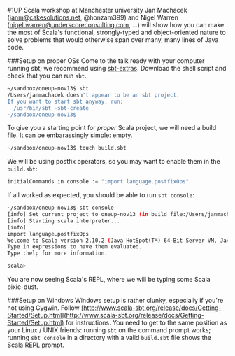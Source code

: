 #1UP Scala workshop at Manchester university
Jan Machacek (<janm@cakesolutions.net>, @honzam399) and Nigel Warren (<nigel.warren@underscoreconsulting.com>, ...) will show how you can make the most of Scala's functional, strongly-typed and object-oriented nature to solve problems that would otherwise span over many, many lines of Java code.

###Setup on proper OSs
Come to the talk ready with your computer running sbt; we recommend using [sbt-extras](https://github.com/paulp/sbt-extras). Download the shell script and check that you can run ``sbt``.

```bash
~/sandbox/oneup-nov13$ sbt
/Users/janmachacek doesn't appear to be an sbt project.
If you want to start sbt anyway, run:
  /usr/bin/sbt -sbt-create
~/sandbox/oneup-nov13$
```

To give you a starting point for _proper_ Scala project, we will need a build file. It can be embarassingly simple: empty.

```bash
~/sandbox/oneup-nov13$ touch build.sbt
```

We will be using postfix operators, so you may want to enable them in the ``build.sbt``:

```scala
initialCommands in console := "import language.postfixOps"
```

If all worked as expected, you should be able to run ``sbt console``:

```bash
~/sandbox/oneup-nov13$ sbt console
[info] Set current project to oneup-nov13 (in build file:/Users/janmachacek/Eigengo/oneup-nov13/)
[info] Starting scala interpreter...
[info]
import language.postfixOps
Welcome to Scala version 2.10.2 (Java HotSpot(TM) 64-Bit Server VM, Java 1.7.0_40).
Type in expressions to have them evaluated.
Type :help for more information.

scala>
```

You are now seeing Scala's REPL, where we will be typing some Scala pixie-dust.

###Setup on Windows
Windows setup is rather clunky, especially if you're not using Cygwin. Follow [http://www.scala-sbt.org/release/docs/Getting-Started/Setup.html](http://www.scala-sbt.org/release/docs/Getting-Started/Setup.html) for instructions. You need to get to the same position as your Linux / UNIX friends: running ``sbt`` on the command prompt works; running ``sbt console`` in a directory with a valid ``build.sbt`` file shows the Scala REPL prompt.
